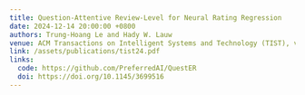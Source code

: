 ```yaml
---
title: Question-Attentive Review-Level for Neural Rating Regression
date: 2024-12-14 20:00:00 +0800
authors: Trung-Hoang Le and Hady W. Lauw
venue: ACM Transactions on Intelligent Systems and Technology (TIST), vol. 15, no. 6, pp. 132:1 - 132:25, Dec 2024.
link: /assets/publications/tist24.pdf
links:
  code: https://github.com/PreferredAI/QuestER
  doi: https://doi.org/10.1145/3699516
---
```

